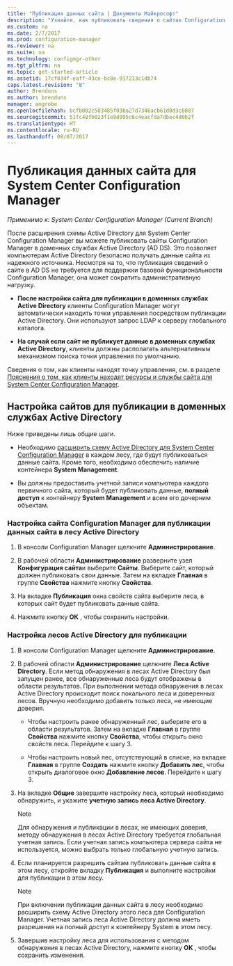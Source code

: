 ```yaml
---
title: "Публикация данных сайта | Документы Майкрософт"
description: "Узнайте, как публиковать сведения о сайтах Configuration Manager в доменных службах Active Directory."
ms.custom: na
ms.date: 2/7/2017
ms.prod: configuration-manager
ms.reviewer: na
ms.suite: na
ms.technology: configmgr-other
ms.tgt_pltfrm: na
ms.topic: get-started-article
ms.assetid: 17cf034f-eaff-43ce-bc8e-917213c1db74
caps.latest.revision: "8"
author: Brenduns
ms.author: brenduns
manager: angrobe
ms.openlocfilehash: bcfb002c503485f03ba27d7346acb61d0d3c6087
ms.sourcegitcommit: 51fc48fb023f1e8d995c6c4eacfda7dbec4d0b2f
ms.translationtype: HT
ms.contentlocale: ru-RU
ms.lasthandoff: 08/07/2017
---
```

# <a name="publish-site-data-for-system-center-configuration-manager"></a>Публикация данных сайта для System Center Configuration Manager

*Применимо к: System Center Configuration Manager (Current Branch)*

После расширения схемы Active Directory для System Center Configuration Manager вы можете публиковать сайты Configuration Manager в доменных службах Active Directory (AD DS). Это позволяет компьютерам Active Directory безопасно получать данные сайта из надежного источника. Несмотря на то, что публикация сведений о сайте в AD DS не требуется для поддержки базовой функциональности Configuration Manager, она может сократить административную нагрузку.  

-   **После настройки сайта для публикации в доменных службах Active Directory** клиенты Configuration Manager могут автоматически находить точки управления посредством публикации Active Directory. Они используют запрос LDAP к серверу глобального каталога.  

-   **На случай если сайт не публикует данные в доменных службах Active Directory**, клиенты должны располагать альтернативным механизмом поиска точки управления по умолчанию.  

Сведения о том, как клиенты находят точку управления, см. в разделе [Пояснения о том, как клиенты находят ресурсы и службы сайта для System Center Configuration Manager](../../../../core/plan-design/hierarchy/understand-how-clients-find-site-resources-and-services.md).  

## <a name="configure-sites-to-publish-to-ad-ds"></a>Настройка сайтов для публикации в доменных службах Active Directory  
 Ниже приведены лишь общие шаги.  

-   Необходимо [расширить схему Active Directory для System Center Configuration Manager](../../../../core/plan-design/network/extend-the-active-directory-schema.md) в каждом лесу, где будут публиковаться данные сайта. Кроме того, необходимо обеспечить наличие контейнера **System Management**.  

-   Вы должны предоставить учетной записи компьютера каждого первичного сайта, который будет публиковать данные, **полный доступ** к контейнеру **System Management** и всем его дочерним объектам.  

### <a name="to-enable-a-configuration-manager-site-to-publish-site-information-to-active-directory-forest"></a>Настройка сайта Configuration Manager для публикации данных сайта в лесу Active Directory

1.  В консоли Configuration Manager щелкните **Администрирование**.  

2.  В рабочей области **Администрирование** разверните узел **Конфигурация сайта**и выберите **Сайты**. Выберите сайт, который должен публиковать свои данные. Затем на вкладке **Главная** в группе **Свойства** нажмите кнопку **Свойства**.  

3.  На вкладке **Публикация** окна свойств сайта выберите леса, в которых сайт будет публиковать данные сайта.  

4.  Нажмите кнопку **ОК** , чтобы сохранить настройки.  

### <a name="to-set-up-active-directory-forests-for-publishing"></a>Настройка лесов Active Directory для публикации  

1.  В консоли Configuration Manager щелкните **Администрирование**.  

2.  В рабочей области **Администрирование** щелкните **Леса Active Directory**. Если метод обнаружения в лесах Active Directory был запущен ранее, все обнаруженные леса будут отображены в области результатов. При выполнении метода обнаружения в лесах Active Directory происходит поиск локального леса и доверенных лесов. Вручную необходимо добавить только леса, не имеющие доверия.  

    -   Чтобы настроить ранее обнаруженный лес, выберите его в области результатов. Затем на вкладке **Главная** в группе **Свойства** нажмите кнопку **Свойства**, чтобы открыть окно свойств леса. Перейдите к шагу 3.  

    -   Чтобы настроить новый лес, отсутствующий в списке, на вкладке **Главная** в группе **Создать** нажмите кнопку **Добавить лес**, чтобы открыть диалоговое окно **Добавление лесов**. Перейдите к шагу 3.  

3.  На вкладке **Общие** завершите настройку леса, который необходимо обнаружить, и укажите **учетную запись леса Active Directory**.  

    > [!NOTE]  
    >  Для обнаружения и публикации в лесах, не имеющих доверия, методу обнаружения в лесах Active Directory требуется глобальная учетная запись. Если учетная запись компьютера сервера сайта не используется, можно выбрать только глобальную учетную запись.  

4.  Если планируется разрешить сайтам публиковать данные сайта в этом лесу, откройте вкладку **Публикация** и выполните настройки для публикации в этом лесу.  

    > [!NOTE]  
    >  При включении публикации данных сайта в лесу необходимо расширить схему Active Directory этого леса для Configuration Manager. Учетная запись леса Active Directory должна иметь разрешения на полный доступ к контейнеру System в этом лесу.  

5.  Завершив настройку леса для использования с методом обнаружения в лесах Active Directory, нажмите кнопку **OK** , чтобы сохранить изменения.  
